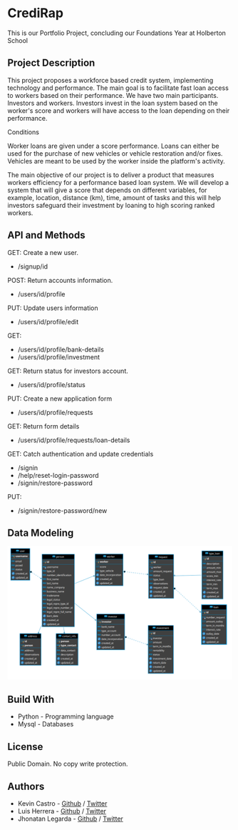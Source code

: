 # CrediRap

This is our Portfolio Project, concluding our Foundations Year at Holberton School

## Project Description

<p>This project proposes a workforce based credit system, implementing technology and performance. The main goal is to facilitate fast loan access to workers based on their performance. We have two main participants. Investors and workers. Investors invest in the loan system based on the worker's score and workers will have access to the loan depending on their performance.</p>

<p>Conditions</p>

<p>Worker loans are given under a score performance. Loans can either be used for the purchase of new vehicles or vehicle restoration and/or fixes. Vehicles are meant to be used by the worker inside the platform's activity.</p>

<p>The main objective of our project is to deliver a product that measures workers efficiency for a performance based loan system. We will develop a system that will give a score that depends on different variables, for example, location, distance (km), time, amount of tasks and this will help investors safeguard their investment by loaning to high scoring ranked workers.</p>

## API and Methods
 
GET: Create a new user.
* /signup/id

POST: Return accounts information.
* /users/id/profile

PUT: Update users information
* /users/id/profile/edit

GET:
* /users/id/profile/bank-details
* /users/id/profile/investment

GET: Return status for investors account.
* /users/id/profile/status

PUT: Create a new application form
* /users/id/profile/requests

GET: Return form details
* /users/id/profile/requests/loan-details

GET: Catch authentication and update credentials
* /signin
* /help/reset-login-password
* /signin/restore-password

PUT:
* /signin/restore-password/new

## Data Modeling

![](img/modelo_entidad_relacionDB.png)

## Build With

* Python - Programming language
* Mysql - Databases

## License

Public Domain. No copy write protection.

## Authors
* Kevin Castro - [Github](https://github.com/KevinCastroP) / [Twitter](https://twitter.com/ccali_k)  
* Luis Herrera - [Github](https://github.com/lh1008) / [Twitter](https://twitter.com/lh1008)
* Jhonatan Legarda - [Github](https://github.com/steven-cruz) / [Twitter](https://twitter.com/JhonatanLegarda
)